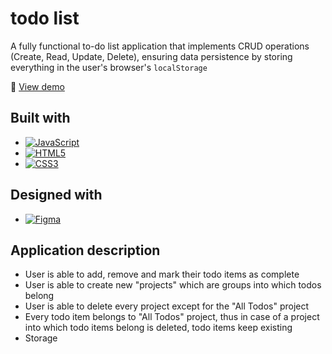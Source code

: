 # todo list

A fully functional to-do list application that implements CRUD operations (Create, Read, Update, Delete), ensuring data persistence by storing everything in the user's browser's `localStorage`
 
🔗 [View demo](https://matejtribula.github.io/todo_list/dist/index.html)

 ## Built with
- [![JavaScript](https://img.shields.io/badge/JavaScript-F7DF1E?style=for-the-badge&logo=javascript&logoColor=black)](https://developer.mozilla.org/en-US/docs/Web/JavaScript)
- [![HTML5](https://img.shields.io/badge/HTML5-E34F26?style=for-the-badge&logo=html5&logoColor=white)](https://developer.mozilla.org/en-US/docs/Web/HTML)
- [![CSS3](https://img.shields.io/badge/CSS3-1572B6?style=for-the-badge&logo=css3&logoColor=white)](https://developer.mozilla.org/en-US/docs/Web/CSS)

## Designed with
- [![Figma](https://img.shields.io/badge/Figma-F24E1E?style=for-the-badge&logo=figma&logoColor=white)](https://www.figma.com/)

## Application description
- User is able to add, remove and mark their todo items as complete
- User is able to create new "projects" which are groups into which todos belong
- User is able to delete every project except for the "All Todos" project
- Every todo item belongs to "All Todos" project, thus in case of a project into which todo items belong is deleted, todo items keep existing
- Storage






